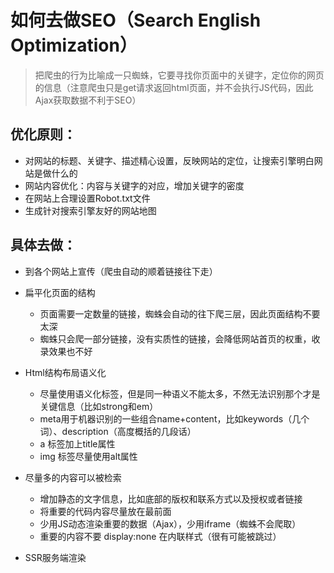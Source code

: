 # 如何去做SEO（Search English Optimization）
> 把爬虫的行为比喻成一只蜘蛛，它要寻找你页面中的关键字，定位你的网页的信息（注意爬虫只是get请求返回html页面，并不会执行JS代码，因此Ajax获取数据不利于SEO）

## 优化原则：
- 对网站的标题、关键字、描述精心设置，反映网站的定位，让搜索引擎明白网站是做什么的
- 网站内容优化：内容与关键字的对应，增加关键字的密度
- 在网站上合理设置Robot.txt文件
- 生成针对搜索引擎友好的网站地图



## 具体去做：
- 到各个网站上宣传（爬虫自动的顺着链接往下走）

- 扁平化页面的结构
    - 页面需要一定数量的链接，蜘蛛会自动的往下爬三层，因此页面结构不要太深
    - 蜘蛛只会爬一部分链接，没有实质性的链接，会降低网站首页的权重，收录效果也不好

- Html结构布局语义化
    - 尽量使用语义化标签，但是同一种语义不能太多，不然无法识别那个才是关键信息（比如strong和em）
    - meta用于机器识别的一些组合name+content，比如keywords（几个词）、description（高度概括的几段话）
    - a 标签加上title属性
    - img 标签尽量使用alt属性

- 尽量多的内容可以被检索
    - 增加静态的文字信息，比如底部的版权和联系方式以及授权或者链接
    - 将重要的代码内容尽量放在最前面
    - 少用JS动态渲染重要的数据（Ajax），少用iframe（蜘蛛不会爬取）
    - 重要的内容不要 display:none 在内联样式（很有可能被跳过）

- SSR服务端渲染